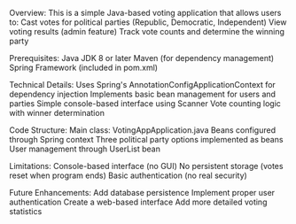 Overview:
This is a simple Java-based voting application that allows users to:
Cast votes for political parties (Republic, Democratic, Independent)
View voting results (admin feature)
Track vote counts and determine the winning party

Prerequisites:
Java JDK 8 or later
Maven (for dependency management)
Spring Framework (included in pom.xml)

Technical Details:
Uses Spring's AnnotationConfigApplicationContext for dependency injection
Implements basic bean management for users and parties
Simple console-based interface using Scanner
Vote counting logic with winner determination

Code Structure:
Main class: VotingAppApplication.java
Beans configured through Spring context
Three political party options implemented as beans
User management through UserList bean

Limitations:
Console-based interface (no GUI)
No persistent storage (votes reset when program ends)
Basic authentication (no real security)

Future Enhancements:
Add database persistence
Implement proper user authentication
Create a web-based interface
Add more detailed voting statistics
